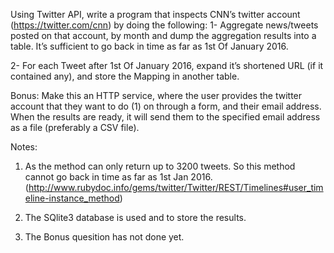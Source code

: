 Using Twitter API, write a program that inspects CNN’s twitter account (https://twitter.com/cnn) by doing the following: 
1- Aggregate news/tweets posted on that account, by month and dump the aggregation results into a table. It’s sufficient to go back in time as far as 1st Of January 2016.

2- For each Tweet after 1st Of January 2016, expand it’s shortened URL (if it contained any), and store the Mapping in another table.

Bonus: Make this an HTTP service, where the user provides the twitter account that they want to do (1) on through a form, and their email address. When the results are ready, it will send them to the specified email address as a file (preferably a CSV file).

Notes: 

1. As the method can only return up to 3200 tweets. So this method cannot go back in time as far as 1st Jan 2016. (http://www.rubydoc.info/gems/twitter/Twitter/REST/Timelines#user_timeline-instance_method)

2. The SQlite3 database is used and to store the results.

3. The Bonus quesition has not done yet.
